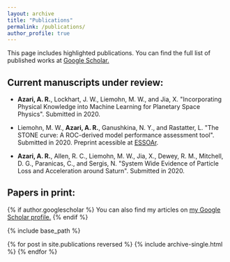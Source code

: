 ```yaml
---
layout: archive
title: "Publications"
permalink: /publications/
author_profile: true
---
```

This page includes highlighted publications. You can find the full list of published works at <a href="https://scholar.google.com/citations?hl=en&user=UdcGQbYAAAAJ"> Google Scholar.</a>

## Current manuscripts under review: 

* **Azari, A. R.**, Lockhart, J. W., Liemohn, M. W., and Jia, X. "Incorporating Physical Knowledge into Machine Learning for Planetary Space Physics". Submitted in 2020.

* Liemohn, M. W., **Azari, A. R.**, Ganushkina, N. Y., and Rastatter, L. "The STONE curve: A ROC-derived model performance assessment tool". Submitted in 2020. Preprint acessible at <a href="https://www.essoar.org/doi/10.1002/essoar.10502020.1"> ESSOAr</a>.

* **Azari, A. R.**, Allen, R. C., Liemohn, M. W., Jia, X., Dewey, R. M., Mitchell, D. G., Paranicas, C., and Sergis, N. "System Wide Evidence of Particle Loss and Acceleration around Saturn". Submitted in 2020.

## Papers in print:

{% if author.googlescholar %}
  You can also find my articles on <u><a href="{{author.googlescholar}}">my Google Scholar profile</a>.</u>
{% endif %}

{% include base_path %}

{% for post in site.publications reversed %}
  {% include archive-single.html %}
{% endfor %}
